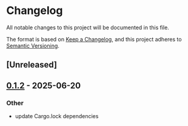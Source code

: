 # Changelog

All notable changes to this project will be documented in this file.

The format is based on [Keep a Changelog](https://keepachangelog.com/en/1.0.0/),
and this project adheres to [Semantic Versioning](https://semver.org/spec/v2.0.0.html).

## [Unreleased]

## [0.1.2](https://github.com/clafollett/agenterra/compare/agenterra-v0.1.1...agenterra-v0.1.2) - 2025-06-20

### Other

- update Cargo.lock dependencies

